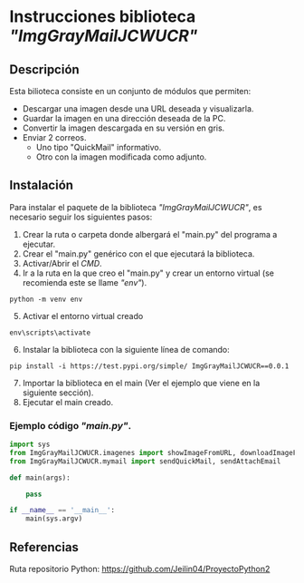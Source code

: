 # Instrucciones biblioteca *"ImgGrayMailJCWUCR"*

## Descripción

Esta bilioteca consiste en un conjunto de módulos que permiten:

- Descargar una imagen desde una URL deseada y visualizarla.
- Guardar la imagen en una dirección deseada de la PC.
- Convertir la imagen descargada en su versión en gris.
- Enviar 2 correos.
  - Uno tipo "QuickMail" informativo.
  - Otro con la imagen modificada como adjunto.

## Instalación

Para instalar el paquete de la biblioteca *"ImgGrayMailJCWUCR"*, es necesario seguir los siguientes pasos:

1. Crear la ruta o carpeta donde albergará el "main.py" del programa a ejecutar.
2. Crear el "main.py" genérico con el que ejecutará la biblioteca.
3. Activar/Abrir el _CMD_.
4. Ir a la ruta en la que creo el "main.py" y crear un entorno virtual (se recomienda este se llame _"env"_).

```terminal
python -m venv env
```
5. Activar el entorno virtual creado

```terminal
env\scripts\activate
```
6. Instalar la biblioteca con la siguiente línea de comando:

```terminal
pip install -i https://test.pypi.org/simple/ ImgGrayMailJCWUCR==0.0.1
```

7. Importar la biblioteca en el main (Ver el ejemplo que viene en la siguiente sección).
8. Ejecutar el main creado.

### Ejemplo código *"main.py"*.

```python
import sys
from ImgGrayMailJCWUCR.imagenes import showImageFromURL, downloadImageFromUrl, grayScaleImage
from ImgGrayMailJCWUCR.mymail import sendQuickMail, sendAttachEmail

def main(args):

    pass

if __name__ == '__main__':
    main(sys.argv)

```

## Referencias

Ruta repositorio Python:
<https://github.com/Jeilin04/ProyectoPython2>
